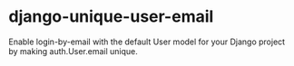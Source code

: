 # django-unique-user-email
Enable login-by-email with the default User model for your Django project by making auth.User.email unique. 
